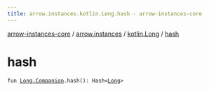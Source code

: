 ```yaml
---
title: arrow.instances.kotlin.Long.hash - arrow-instances-core
---
```


[arrow-instances-core](../../index.html) / [arrow.instances](../index.html) / [kotlin.Long](index.html) / [hash](./hash.html)

# hash

`fun `[`Long.Companion`](https://kotlinlang.org/api/latest/jvm/stdlib/kotlin/-long/-companion/index.html)`.hash(): Hash<`[`Long`](https://kotlinlang.org/api/latest/jvm/stdlib/kotlin/-long/index.html)`>`